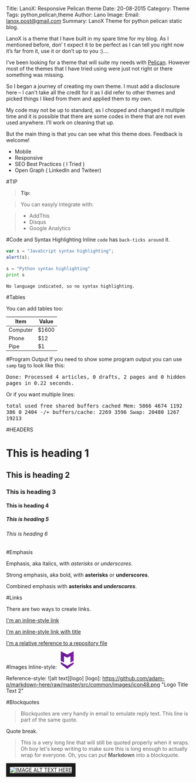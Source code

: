 Title: LanoX: Responsive Pelican theme
Date: 20-08-2015
Category: Theme
Tags: python,pelican,theme
Author: Lano
Image:
Email: lanox.post@gmail.com
Summary: LanoX Theme for python pelican static blog.

LanoX is a theme that I have built in my spare time for my blog. As I mentioned before, don’ t expect it to be perfect as I can tell you right now it’s far from it, use it or don’t up to you :)....
 
I’ve been looking for a theme that will suite my needs with [Pelican](http://getpelican.com). However most of the themes that I have tried using were just not right or there something was missing.
 
So I began a journey of creating my own theme. I must add a disclosure here – I can't take all the credit for it as I did refer to other themes and picked things I liked from them and applied them to my own.
 
My code may not be up to standard, as I chopped and changed it multiple time and it is possible that there are some codes in there that are not even used anywhere. I’ll work on cleaning that up.  
 
But the main thing is that you can see what this theme does. Feedback is welcome!


- Mobile
- Responsive
- SEO Best Practices ( I Tried )
- Open Graph ( LinkedIn and Twiteer)

#TIP

> **Tip:**

> You can easyly integrate with:

> - AddThis
> - Disqus
> - Google Analytics

#Code and Syntax Highlighting
Inline `code` has `back-ticks around` it.

```javascript
var s = "JavaScript syntax highlighting";
alert(s);
```
 
```python
s = "Python syntax highlighting"
print s
```
 
```
No language indicated, so no syntax highlighting. 
```

#Tables


You can add tables too:

Item     | Value
-------- | ---
Computer | $1600
Phone    | $12
Pipe     | $1


#Program Output
If you need to show some program output you can use `samp` tag to look like this:

<samp>Done: Processed 4 articles, 0 drafts, 2 pages and 0 hidden pages in 0.22 seconds.</samp>

Or if you want multiple lines:

<samp>
             total       used       free     shared    buffers     cached
Mem:          5866       4674       1192        386          0       2404
-/+ buffers/cache:       2269       3596
Swap:        20480       1267      19213
</samp>

#HEADERS

# This is heading 1
## This is heading 2
### This is heading 3
#### This is heading 4
##### This is heading 5
###### This is heading 6

#Emphasis

Emphasis, aka italics, with *asterisks* or _underscores_.

Strong emphasis, aka bold, with **asterisks** or __underscores__.

Combined emphasis with **asterisks and _underscores_**.

#Links

There are two ways to create links.

[I'm an inline-style link](https://www.google.com)

[I'm an inline-style link with title](https://www.google.com "Google's Homepage")

[I'm a relative reference to a repository file](../blob/master/LICENSE)

#Images
Inline-style: 
![alt text](https://github.com/adam-p/markdown-here/raw/master/src/common/images/icon48.png "Logo Title Text 1")

Reference-style: 
![alt text][logo]
[logo]: https://github.com/adam-p/markdown-here/raw/master/src/common/images/icon48.png "Logo Title Text 2"

#Blockquotes
> Blockquotes are very handy in email to emulate reply text.
> This line is part of the same quote.

Quote break.

> This is a very long line that will still be quoted properly when it wraps. Oh boy let's keep writing to make sure this is long enough to actually wrap for everyone. Oh, you can *put* **Markdown** into a blockquote. 


<a href="http://www.youtube.com/watch?feature=player_embedded&v=m9We2XsVZfc" target="_blank"><img src="http://img.youtube.com/vi/m9We2XsVZfc/0.jpg" alt="IMAGE ALT TEXT HERE" width="240" height="180" border="10" /></a>